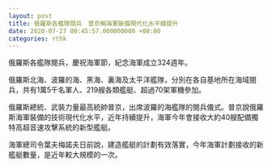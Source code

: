 ```yaml
---
layout: post
title: 俄羅斯各艦隊閱兵　普京稱海軍裝備現代化水平續提升
date: 2020-07-27 00:45:57.000000000 +08:00
categories: rthk
---
```


俄羅斯各艦隊閱兵，慶祝海軍節，紀念海軍成立324週年。

俄羅斯北海、波羅的海、黑海、裏海及太平洋艦隊，分別在各自基地所在海域閱兵，共有1萬5千名軍人、219艘各類艦艇、超過70架軍機參加。

俄羅斯總統、武裝力量最高統帥普京，出席波羅的海艦隊的閱兵儀式。普京說俄羅斯海軍裝備的技術現代化水平，近年持續提升，海軍今年會接收大約40艘配備獨特高超音速攻擊系統的新型艦艇。

海軍總司令葉夫梅諾夫日前說，建造艦艇的計劃有效落實，今年海軍計劃接收的新艦艇數量，是近年較大規模的一次。
